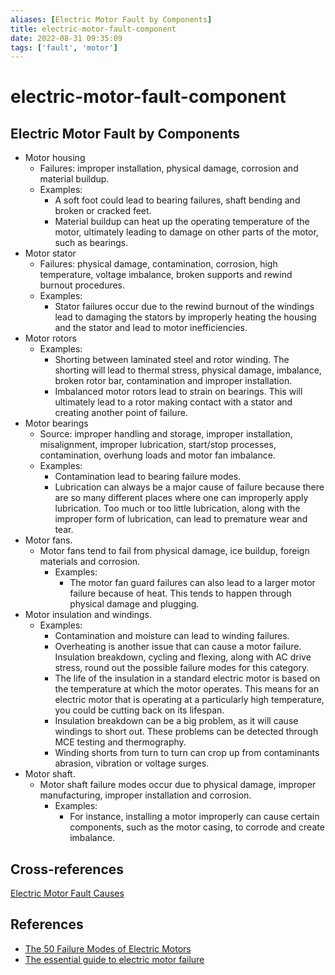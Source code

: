 ```yaml
---
aliases: [Electric Motor Fault by Components]
title: electric-motor-fault-component
date: 2022-08-31 09:35:09
tags: ['fault', 'motor']
---
```


# electric-motor-fault-component

## Electric Motor Fault by Components

- Motor housing
  - Failures: improper installation, physical damage, corrosion and material buildup.
  - Examples:
    - A soft foot could lead to bearing failures, shaft bending and broken or cracked feet.
    - Material buildup can heat up the operating temperature of the motor, ultimately leading to damage on other parts of the motor, such as bearings.
- Motor stator
  - Failures: physical damage, contamination, corrosion, high temperature, voltage imbalance, broken supports and rewind burnout procedures.
  - Examples:
    - Stator failures occur due to the rewind burnout of the windings lead to damaging the stators by improperly heating the housing and the stator and lead to motor inefficiencies.
- Motor rotors
  - Examples:
    - Shorting between laminated steel and rotor winding. The shorting will lead to thermal stress, physical damage, imbalance, broken rotor bar, contamination and improper installation.
    - Imbalanced motor rotors lead to strain on bearings. This will ultimately lead to a rotor making contact with a stator and creating another point of failure.
- Motor bearings
  - Source: improper handling and storage, improper installation, misalignment, improper lubrication, start/stop processes, contamination, overhung loads and motor fan imbalance.
  - Examples:
    - Contamination lead to bearing failure modes.
    - Lubrication can always be a major cause of failure because there are so many different places where one can improperly apply lubrication. Too much or too little lubrication, along with the improper form of lubrication, can lead to premature wear and tear.
- Motor fans.
  - Motor fans tend to fail from physical damage, ice buildup, foreign materials and corrosion.
    - Examples:
      - The motor fan guard failures can also lead to a larger motor failure because of heat. This tends to happen through physical damage and plugging.
- Motor insulation and windings.
  - Examples:
    - Contamination and moisture can lead to winding failures.
    - Overheating is another issue that can cause a motor failure. Insulation breakdown, cycling and flexing, along with AC drive stress, round out the possible failure modes for this category.
    - The life of the insulation in a standard electric motor is based on the temperature at which the motor operates. This means for an electric motor that is operating at a particularly high temperature, you could be cutting back on its lifespan.
    - Insulation breakdown can be a big problem, as it will cause windings to short out. These problems can be detected through MCE testing and thermography.
    - Winding shorts from turn to turn can crop up from contaminants abrasion, vibration or voltage surges.
- Motor shaft.
  - Motor shaft failure modes occur due to physical damage, improper manufacturing, improper installation and corrosion.
    - Examples:
      - For instance, installing a motor improperly can cause certain components, such as the motor casing, to corrode and create imbalance.

## Cross-references

[Electric Motor Fault Causes](../motor-fault/electric-motor-fault-cause.md)

## References

- [The 50 Failure Modes of Electric Motors](https://www.uesystems.com/the-50-failure-modes-of-electric-motors/)
- [The essential guide to electric motor failure](https://www.dukeelectric.com/electric-motor-failure/)
